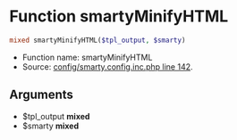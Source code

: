 Function smartyMinifyHTML
===========================





```php
mixed smartyMinifyHTML($tpl_output, $smarty)
```

* Function name: smartyMinifyHTML
* Source: [config/smarty.config.inc.php line 142](https://github.com/PrestaShop/PrestaShop/blob/1.6.0.14/config/smarty.config.inc.php#L142).

Arguments
---------

* $tpl_output **mixed**
* $smarty **mixed**


